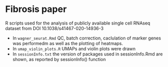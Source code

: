 # Fibrosis paper
R scripts used for the analysis of publicly available single cell RNAseq dataset from DOI 10.1038/s41467-020-14936-3

* In `wagner_seurat.Rmd` QC, batch correction, caclulation of marker genes was performedm as well as the plotting of heatmaps.
* In `umap_violin_plots.R` UMAPs and violin plots were drawn
* In `sessionInfo.txt` the version of packages used in sessionInfo.Rmd are shown, as reported by sessionInfo() function

